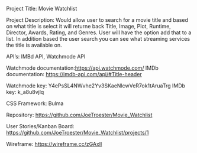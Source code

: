 Project Title: Movie Watchlist 

Project Description:  Would allow user to search for a movie title and based on what title is select it will returne back Title, Image, Plot, Runtime, Director, Awards, Rating, and Genres.  User will have the option add that to a list.  In addition based the user search you can see what streaming services the title is available on.

API’s: IMBd API, Watchmode API

Watchmode documentation:https://api.watchmode.com/
IMDb documentation: https://imdb-api.com/api/#Title-header


Watchmode key: Y4ePsSL4NWvhe2Yv3SKaeNlcwVeR7ok1tAruaTrg
IMDb key: k_a8u8vjlq  

CSS Framework: Bulma

Repository: https://github.com/JoeTroester/Movie_Watchlist

User Stories/Kanban Board: https://github.com/JoeTroester/Movie_Watchlist/projects/1

Wireframe: https://wireframe.cc/zGAxlI
